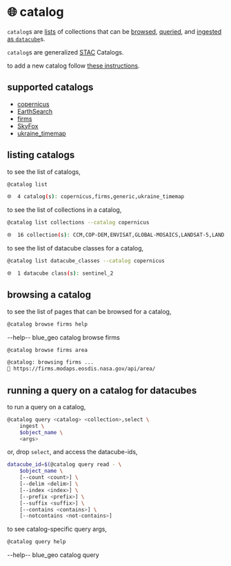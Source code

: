 # 🌐 catalog

`catalog`s are [lists](#listing-catalogs) of collections that can be [browsed](#browsing-a-catalog), [queried](#running-a-query-for-datacubes), and [ingested as `datacube`](../datacube/)s.

`catalog`s are generalized [STAC](https://stacspec.org/en/tutorials/intro-to-stac/) Catalogs.

to add a new catalog follow [these instructions](../doc/adding-catalogs-and-datacubes.md).

## supported catalogs

- [copernicus](./copernicus/)
- [EarthSearch](./EarthSearch/)
- [firms](./firms/)
- [SkyFox](./SkyFox/)
- [ukraine_timemap](./ukraine_timemap/)

## listing catalogs

to see the list of catalogs, 

```bash
@catalog list
```
```bash
🌐  4 catalog(s): copernicus,firms,generic,ukraine_timemap
```

to see the list of collections in a catalog,

```bash
@catalog list collections --catalog copernicus
```
```bash
🌐  16 collection(s): CCM,COP-DEM,ENVISAT,GLOBAL-MOSAICS,LANDSAT-5,LANDSAT-7,LANDSAT-8,S2GLC,SENTINEL-1,SENTINEL-1-RTC,SENTINEL-2,SENTINEL-3,SENTINEL-5P,SENTINEL-6,SMOS,TERRAAQUA
```

to see the list of datacube classes for a catalog,

```bash
@catalog list datacube_classes --catalog copernicus
```
```bash
🌐  1 datacube class(s): sentinel_2
```

## browsing a catalog

to see the list of pages that can be browsed for a catalog,

```bash
@catalog browse firms help
```
--help-- blue_geo catalog browse firms

```bash
@catalog browse firms area
```
```bash
@catalog: browsing firms ...
🔗 https://firms.modaps.eosdis.nasa.gov/api/area/
```

## running a query on a catalog for datacubes

to run a query on a catalog,

```bash
@catalog query <catalog> <collection>,select \
	ingest \
	$object_name \
	<args>
```

or, drop `select`, and access the datacube-ids,

```bash
datacube_id=$(@catalog query read - \
	$object_name \
	[--count <count>] \
	[--delim <delim>] \
	[--index <index>] \
	[--prefix <prefix>] \
	[--suffix <suffix>] \
	[--contains <contains>] \
	[--notcontains <not-contains>]
```

to see catalog-specific query args,

```bash
@catalog query help
```
--help-- blue_geo catalog query